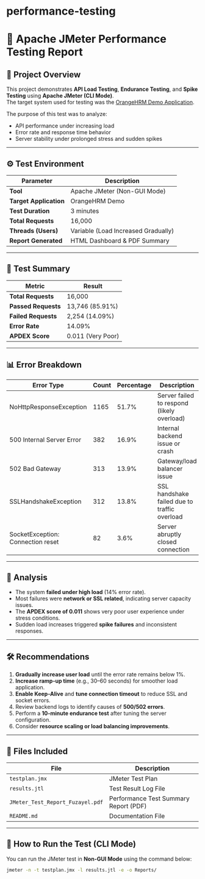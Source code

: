 # performance-testing
# 🧪 Apache JMeter Performance Testing Report
 
## 📘 Project Overview
This project demonstrates **API Load Testing**, **Endurance Testing**, and **Spike Testing** using **Apache JMeter (CLI Mode)**.  
The target system used for testing was the [OrangeHRM Demo Application](https://opensource-demo.orangehrmlive.com).

The purpose of this test was to analyze:
- API performance under increasing load  
- Error rate and response time behavior  
- Server stability under prolonged stress and sudden spikes

---

## ⚙️ Test Environment
| Parameter | Description |
|------------|-------------|
| **Tool** | Apache JMeter (Non-GUI Mode) |
| **Target Application** | OrangeHRM Demo |
| **Test Duration** | 3 minutes |
| **Total Requests** | 16,000 |
| **Threads (Users)** | Variable (Load Increased Gradually) |
| **Report Generated** | HTML Dashboard & PDF Summary |

---

## 🧾 Test Summary
| Metric | Result |
|---------|--------|
| **Total Requests** | 16,000 |
| **Passed Requests** | 13,746 (85.91%) |
| **Failed Requests** | 2,254 (14.09%) |
| **Error Rate** | 14.09% |
| **APDEX Score** | 0.011 (Very Poor) |

---

## 📊 Error Breakdown
| Error Type | Count | Percentage | Description |
|-------------|--------|-------------|--------------|
| NoHttpResponseException | 1165 | 51.7% | Server failed to respond (likely overload) |
| 500 Internal Server Error | 382 | 16.9% | Internal backend issue or crash |
| 502 Bad Gateway | 313 | 13.9% | Gateway/load balancer issue |
| SSLHandshakeException | 312 | 13.8% | SSL handshake failed due to traffic overload |
| SocketException: Connection reset | 82 | 3.6% | Server abruptly closed connection |

---

## 🧠 Analysis
- The system **failed under high load** (14% error rate).  
- Most failures were **network or SSL related**, indicating server capacity issues.  
- The **APDEX score of 0.011** shows very poor user experience under stress conditions.  
- Sudden load increases triggered **spike failures** and inconsistent responses.

---

## 🛠️ Recommendations
1. **Gradually increase user load** until the error rate remains below 1%.  
2. **Increase ramp-up time** (e.g., 30–60 seconds) for smoother load application.  
3. **Enable Keep-Alive** and **tune connection timeout** to reduce SSL and socket errors.  
4. Review backend logs to identify causes of **500/502 errors**.  
5. Perform a **10-minute endurance test** after tuning the server configuration.  
6. Consider **resource scaling or load balancing improvements**.

---

## 📁 Files Included
| File | Description |
|------|--------------|
| `testplan.jmx` | JMeter Test Plan |
| `results.jtl` | Test Result Log File |
| `JMeter_Test_Report_Fuzayel.pdf` | Performance Test Summary Report (PDF) |
| `README.md` | Documentation File |

---

## 🚀 How to Run the Test (CLI Mode)
You can run the JMeter test in **Non-GUI Mode** using the command below:

```bash
jmeter -n -t testplan.jmx -l results.jtl -e -o Reports/
